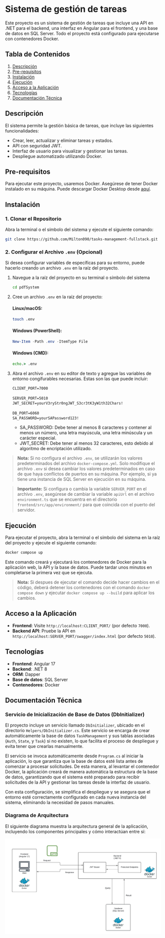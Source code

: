 # Sistema de gestión de tareas

Este proyecto es un sistema de gestión de tareas que incluye una API en .NET para el backend, una interfaz en Angular para el frontend, y una base de datos en SQL Server. Todo el proyecto está configurado para ejecutarse con contenedores Docker.

## Tabla de Contenidos
1. [Descripción](#descripción)
2. [Pre-requisitos](#pre-requisitos)
3. [Instalación](#instalación)
4. [Ejecución](#ejecución)
5. [Acceso a la Aplicación](#acceso-a-la-aplicación)
6. [Tecnologías](#tecnologías)
7. [Documentación Técnica](#documentación-técnica)


## Descripción

El sistema permite la gestión básica de tareas, que incluye las siguientes funcionalidades:

- Crear, leer, actualizar y eliminar tareas y estados.
- API con seguridad JWT.
- Interfaz de usuario para visualizar y gestionar las tareas.
- Despliegue automatizado utilizando Docker.



## Pre-requisitos

Para ejecutar este proyecto, usaremos Docker. Asegúrese de tener Docker instalado en su máquina. Puede descargar Docker Desktop desde [aquí](https://www.docker.com/products/docker-desktop).

## Instalación

### 1. Clonar el Repositorio

Abra la terminal o el símbolo del sistema y ejecute el siguiente comando:

```bash
git clone https://github.com/Milton090/tasks-management-fullstack.git
```

### 2. Configurar el Archivo `.env` (Opcional)

Si desea configurar variables de específicas para su entorno, puede hacerlo creando un archivo `.env` en la raíz del proyecto.

1. Navegue a la raíz del proyecto en su terminal o símbolo del sistema
    
    ```bash
    cd pdfSystem
    ```

2. Cree un archivo `.env` en la raíz del proyecto:

    #### Linux/macOS:

    ```bash
    touch .env
    ```

    #### Windows (PowerShell):

    ```powershell
    New-Item -Path .env -ItemType File
    ```

    #### Windows (CMD):

    ```cmd
    echo.> .env
    ```

3. Abra el archivo `.env` en su editor de texto y agregue las variables de entorno congifurables necesarias. Estas son las que puede incluir:

    ```env
    CLIENT_PORT=7000

    SERVER_PORT=5010
    JWT_SECRET=yourV3ryStr0ngJWT_S3cr3tK3yW1th32Chars!

    DB_PORT=6060
    SA_PASSWORD=yourSAPassword123!
    ```

    - SA_PASSWORD: Debe tener al menos 8 caracteres y contener al menos un número, una letra mayúscula, una letra minúscula y un carácter especial.
    - JWT_SECRET: Debe tener al menos 32 caracteres, esto debido al algoritmo de encriptación utilizado.

> **Nota:** Si no configura el archivo `.env`, se utilizarán los valores predeterminados del archivo `docker-compose.yml`. Solo modifique el archivo `.env` si desea cambiar los valores predeterminados en caso de que haya conflictos de puertos en su máquina. Por ejemplo, si ya tiene una instancia de SQL Server en ejecución en su máquina.

> **Importante:** Si configura o cambia la variable `SERVER_PORT` en el archivo `.env`, asegúrese de cambiar la variable `apiUrl` en el archivo `environment.ts` que se encuentra en el directorio `frontend/src/app/environment/` para que coincida con el puerto del servidor.

## Ejecución

Para ejecutar el proyecto, abra la terminal o el símbolo del sistema en la raíz del proyecto y ejecute el siguiente comando:

```bash
docker compose up
```
Este comando creará y ejecutará los contenedores de Docker para la aplicación web, la API y la base de datos. Puede tardar unos minutos en completarse la primera vez que se ejecuta.

>**Nota:** Si despues de ejecutar el comando decide hacer cambios en el código, deberá detener los contenedores con el comando `docker compose down` y ejecutar `docker compose up --build` para aplicar los cambios.


## Acceso a la Aplicación
- **Frontend**: Visite `http://localhost:CLIENT_PORT/` (por defecto `7000`).
- **Backend API**: Pruebe la API en `http://localhost:SERVER_PORT/swagger/index.html` (por defecto `5010`).

## Tecnologías

- **Frontend**: Angular 17
- **Backend**: .NET 8
- **ORM**: Dapper
- **Base de datos**: SQL Server
- **Contenedores**: Docker



## Documentación Técnica
### Servicio de Inicialización de Base de Datos (DbInitializer)

El proyecto incluye un servicio llamado `DbInitializer`, ubicado en el directorio `Helpers/DbInitializer.cs`. Este servicio se encarga de crear automáticamente la base de datos `TaskManagement` y sus tablas asociadas (`Auth`, `State`, y `Task`) si no existen, lo que facilita el proceso de despliegue y evita tener que crearlas manualmente.

El servicio se invoca automáticamente desde `Program.cs` al iniciar la aplicación, lo que garantiza que la base de datos esté lista antes de comenzar a procesar solicitudes. De esta manera, al levantar el contenedor Docker, la aplicación creará de manera automática la estructura de la base de datos, garantizando que el sistema esté preparado para recibir solicitudes de la API y gestionar las tareas desde la interfaz de usuario.

Con esta configuración, se simplifica el despliegue y se asegura que el entorno esté correctamente configurado en cada nueva instancia del sistema, eliminando la necesidad de pasos manuales.




### Diagrama de Arquitectura

El siguiente diagrama muestra la arquitectura general de la aplicación, incluyendo los componentes principales y cómo interactúan entre sí:


![Arquitectura de la Aplicación](./diagramaArquitectura.jpeg "Diagrama de arquitectura de la aplicación")


